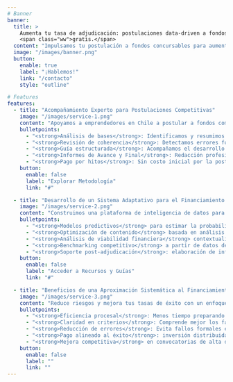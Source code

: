 ```yaml
---
# Banner
banner:
  title: >
    Aumenta tu tasa de adjudicación: postulaciones data-driven a fondos concursables,
    <span class="ww">gratis.</span>
  content: "Impulsamos tu postulación a fondos concursables para aumentar tus opciones de éxito. Modelo Success Fee: sin pago inicial, solo si adjudicas el fondo y avanzas en tu proyecto."  
  image: "/images/banner.png"
  button:
    enable: true
    label: "¡Hablemos!"
    link: "/contacto"
    style: "outline"

# Features
features:
  - title: "Acompañamiento Experto para Postulaciones Competitivas"
    image: "/images/service-1.png"
    content: "Apoyamos a emprendedores en Chile a postular a fondos como CORFO, usando modelos inteligentes y datos estructurados para aumentar sus probabilidades de éxito. Operamos bajo un modelo Success Fee: sin costo inicial para ti, pagas en función de hitos vinculados a la entrega de informes de avance y final del proyecto adjudicado."
    bulletpoints:
      - "<strong>Análisis de bases</strong>: Identificamos y resumimos requisitos clave y focalizaciones de convocatorias como CORFO."
      - "<strong>Revisión de coherencia</strong>: Detectamos errores formales y desajustes antes del envío."
      - "<strong>Guía estructurada</strong>: Acompañamos el desarrollo de secciones críticas del formulario."
      - "<strong>Informes de Avance y Final</strong>: Redacción profesional conforme a instrucciones de CORFO."
      - "<strong>Pago por hitos</strong>: Sin costo inicial por la postulación, define tres entregables sincronizados con tus desembolsos."
    button:
      enable: false
      label: "Explorar Metodología"
      link: "#"

  - title: "Desarrollo de un Sistema Adaptativo para el Financiamiento Estratégico"
    image: "/images/service-2.png"
    content: "Construimos una plataforma de inteligencia de datos para financiamiento, con modelos predictivos y ciclo de aprendizaje propietario. Incluye soporte futuro en informes técnicos y seguimiento post-adjudicación."
    bulletpoints:
      - "<strong>Modelos predictivos</strong> para estimar la probabilidad de adjudicación."
      - "<strong>Optimización de contenido</strong> basada en análisis de resultados previos."
      - "<strong>Análisis de viabilidad financiera</strong> contextualizado al mercado chileno."
      - "<strong>Benchmarking competitivo</strong> a partir de datos del ecosistema."
      - "<strong>Soporte post-adjudicación</strong>: elaboración de informes de avance y final."
    button:
      enable: false
      label: "Acceder a Recursos y Guías"
      link: "#"

  - title: "Beneficios de una Aproximación Sistemática al Financiamiento de Proyectos"
    image: "/images/service-3.png"
    content: "Reduce riesgos y mejora tus tasas de éxito con un enfoque estructurado que combina análisis detallado, seguimiento metodológico e informes profesionales."
    bulletpoints:
      - "<strong>Eficiencia procesal</strong>: Menos tiempo preparando propuestas complejas."
      - "<strong>Claridad en criterios</strong>: Comprende mejor los factores de evaluación."
      - "<strong>Reducción de errores</strong>: Evita fallos formales e inconsistencias."
      - "<strong>Pago alineado al éxito</strong>: inversión distribuida en hitos de informes, sin riesgo inicial."
      - "<strong>Mejora competitiva</strong> en convocatorias de alta demanda."
    button:
      enable: false
      label: ""
      link: ""
---
```


